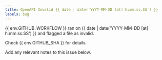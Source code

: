 ```yaml
---
title: OpenAPI Invalid {{ date | date('YYYY-MM-DD [at] h:mm:ss.SS') }}
labels: bug
---
```


{{ env.GITHUB_WORKFLOW }} ran on {{ date | date('YYYY-MM-DD [at] h:mm:ss.SS') }} and flagged a file as invalid.

Check {{ env.GITHUB_SHA }} for details.

Add any relevant notes to this issue below.
